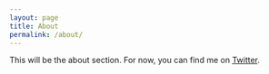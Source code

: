 ```yaml
---
layout: page
title: About
permalink: /about/
---
```

This will be the about section.
For now, you can find me on [Twitter](http://twitter.com/gaboratorium).